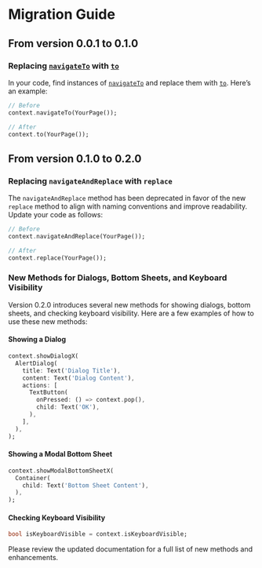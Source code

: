 # Migration Guide

## From version 0.0.1 to 0.1.0

### Replacing [`navigateTo`](command:_github.copilot.openSymbolFromReferences?%5B%7B%22%24mid%22%3A1%2C%22path%22%3A%22%2FUsers%2Fsamfan%2FDevelopment%2Fpackages%2Fcontextions%2FMIGRATION.md%22%2C%22scheme%22%3A%22file%22%7D%2C%7B%22line%22%3A4%2C%22character%22%3A0%7D%5D "MIGRATION.md") with [`to`](command:_github.copilot.openSymbolFromReferences?%5B%7B%22%24mid%22%3A1%2C%22path%22%3A%22%2FUsers%2Fsamfan%2FDevelopment%2Fpackages%2Fcontextions%2FMIGRATION.md%22%2C%22scheme%22%3A%22file%22%7D%2C%7B%22line%22%3A2%2C%22character%22%3A0%7D%5D "MIGRATION.md")

In your code, find instances of [`navigateTo`](command:_github.copilot.openSymbolFromReferences?%5B%7B%22%24mid%22%3A1%2C%22path%22%3A%22%2FUsers%2Fsamfan%2FDevelopment%2Fpackages%2Fcontextions%2FMIGRATION.md%22%2C%22scheme%22%3A%22file%22%7D%2C%7B%22line%22%3A4%2C%22character%22%3A0%7D%5D "MIGRATION.md") and replace them with [`to`](command:_github.copilot.openSymbolFromReferences?%5B%7B%22%24mid%22%3A1%2C%22path%22%3A%22%2FUsers%2Fsamfan%2FDevelopment%2Fpackages%2Fcontextions%2FMIGRATION.md%22%2C%22scheme%22%3A%22file%22%7D%2C%7B%22line%22%3A2%2C%22character%22%3A0%7D%5D "MIGRATION.md"). Here’s an example:

```dart
// Before
context.navigateTo(YourPage());

// After
context.to(YourPage());
```

## From version 0.1.0 to 0.2.0

### Replacing `navigateAndReplace` with `replace`

The `navigateAndReplace` method has been deprecated in favor of the new `replace` method to align with naming conventions and improve readability. Update your code as follows:

```dart
// Before
context.navigateAndReplace(YourPage());

// After
context.replace(YourPage());
```

### New Methods for Dialogs, Bottom Sheets, and Keyboard Visibility

Version 0.2.0 introduces several new methods for showing dialogs, bottom sheets, and checking keyboard visibility. Here are a few examples of how to use these new methods:

#### Showing a Dialog

```dart
context.showDialogX(
  AlertDialog(
    title: Text('Dialog Title'),
    content: Text('Dialog Content'),
    actions: [
      TextButton(
        onPressed: () => context.pop(),
        child: Text('OK'),
      ),
    ],
  ),
);
```

#### Showing a Modal Bottom Sheet

```dart
context.showModalBottomSheetX(
  Container(
    child: Text('Bottom Sheet Content'),
  ),
);
```

#### Checking Keyboard Visibility

```dart
bool isKeyboardVisible = context.isKeyboardVisible;
```

Please review the updated documentation for a full list of new methods and enhancements.
